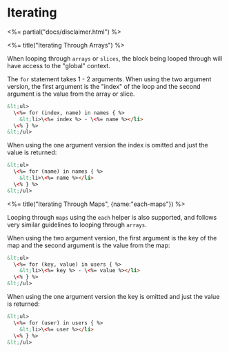 # Iterating

<%= partial("docs/disclaimer.html") %>

<%= title("Iterating Through Arrays") %>

When looping through `arrays` or `slices`, the block being looped through will have access to the "global" context.

The `for` statement takes 1 - 2 arguments. When using the two argument version, the first argument is the "index" of the loop and the second argument is the value from the array or slice.

```html
&lt;ul>
  \<%= for (index, name) in names { %>
    &lt;li>\<%= index %> - \<%= name %></li>
  \<% } %>
&lt;/ul>
```

When using the one argument version the index is omitted and just the value is returned:

```html
&lt;ul>
  \<%= for (name) in names { %>
    &lt;li>\<%= name %></li>
  \<% } %>
&lt;/ul>
```

<%= title("Iterating Through Maps", {name:"each-maps"}) %>

Looping through `maps` using the `each` helper is also supported, and follows very similar guidelines to looping through `arrays`.

When using the two argument version, the first argument is the key of the map and the second argument is the value from the map:

```html
&lt;ul>
  \<%= for (key, value) in users { %>
    &lt;li>\<%= key %> - \<%= value %></li>
  \<% } %>
&lt;/ul>
```

When using the one argument version the key is omitted and just the value is returned:

```html
&lt;ul>
  \<%= for (user) in users { %>
    &lt;li>\<%= user %></li>
  \<% } %>
&lt;/ul>
```
